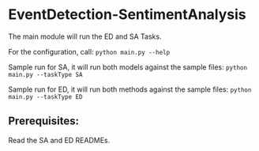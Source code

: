# EventDetection-SentimentAnalysis
The main module will run the ED and SA Tasks.

For the configuration, call:
```python main.py --help```

Sample run for SA, it will run both models against the sample files:
```python main.py --taskType SA```

Sample run for ED, it will run both methods against the sample files:
```python main.py --taskType ED```

## Prerequisites:
Read the SA and ED READMEs.